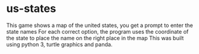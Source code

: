 # us-states
This game shows a map of the united states, you get a prompt to enter the state names
For each correct option, the program uses the coordinate of the state to place the name on the right place in the map
This was built using python 3, turtle graphics and panda.
